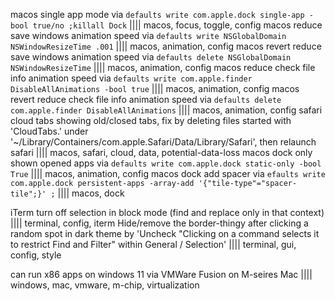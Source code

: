 macos single app mode via `defaults write com.apple.dock single-app -bool true/no ;killall Dock` |||| macos, focus, toggle, config
macos reduce save windows animation speed via `defaults write NSGlobalDomain NSWindowResizeTime .001` |||| macos, animation, config
macos revert reduce save windows animation speed via `defaults delete NSGlobalDomain NSWindowResizeTime` |||| macos, animation, config
macos reduce check file info animation speed via `defaults write com.apple.finder DisableAllAnimations -bool true` |||| macos, animation, config
macos revert reduce check file info animation speed via `defaults delete com.apple.finder DisableAllAnimations` |||| macos, animation, config
safari cloud tabs showing old/closed tabs, fix by deleting files started with 'CloudTabs.' under '~/Library/Containers/com.apple.Safari/Data/Library/Safari', then relaunch safari |||| macos, safari, cloud, data, potential-data-loss
macos dock only shown opened apps via `defaults write com.apple.dock static-only -bool True` |||| macos, animation, config
macos dock add spacer via `efaults write com.apple.dock persistent-apps -array-add '{"tile-type"="spacer-tile";}' ;` |||| macos, dock

iTerm turn off selection in block mode (find and replace only in that context) |||| terminal, config, iterm
Hide/remove the border-thingy after clicking a random spot in dark theme by 'Uncheck "Clicking on a command selects it to restrict Find and Filter" within General / Selection' |||| terminal, gui, config, style

can run x86 apps on windows 11 via VMWare Fusion on M-seires Mac |||| windows, mac, vmware, m-chip, virtualization
